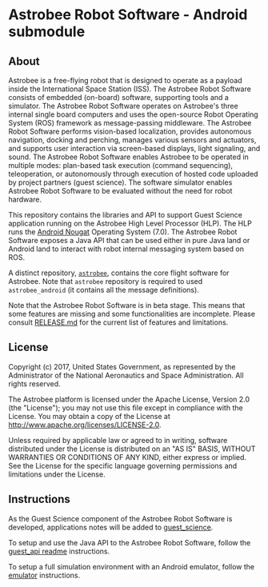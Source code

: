 # Astrobee Robot Software - Android submodule

## About

Astrobee is a free-flying robot that is designed to operate as a payload inside
the International Space Station (ISS). The Astrobee Robot Software consists of
embedded (on-board) software, supporting tools and a simulator. The Astrobee
Robot Software operates on Astrobee's three internal single board computers and
uses the open-source Robot Operating System (ROS) framework as message-passing
middleware. The Astrobee Robot Software performs vision-based localization,
provides autonomous navigation, docking and perching, manages various sensors
and actuators, and supports user interaction via screen-based displays, light
signaling, and sound. The Astrobee Robot Software enables Astrobee to be
operated in multiple modes: plan-based task execution (command sequencing),
teleoperation, or autonomously through execution of hosted code uploaded by
project partners (guest science). The software simulator enables Astrobee Robot
Software to be evaluated without the need for robot hardware.


This repository contains the libraries and API to support Guest Science
application running on the Astrobee High Level Processor (HLP). The HLP runs the
[Android Nougat](https://www.android.com/versions/nougat-7-0/)
Operating System (7.0). The Astrobee Robot Software exposes a Java
API that can be used either in pure Java land or Android land to interact with
robot internal messaging system based on ROS.

A distinct repository, [`astrobee`](https://github.com/nasa/astrobee), contains
the core flight software for Astrobee. Note that `astrobee` repository is
required to used `astrobee_android` (it contains all the message definitions).

Note that the Astrobee Robot Software is in beta stage. This means that some
features are missing and some functionalities are incomplete. Please consult
[RELEASE.md](https://github.com/nasa/astrobee/blob/HEAD/RELEASE.md) for the
current list of features and limitations.

## License

Copyright (c) 2017, United States Government, as represented by the
Administrator of the National Aeronautics and Space Administration.
All rights reserved.

The Astrobee platform is licensed under the Apache License, Version 2.0 (the
"License"); you may not use this file except in compliance with the License. You
may obtain a copy of the License at http://www.apache.org/licenses/LICENSE-2.0.

Unless required by applicable law or agreed to in writing, software distributed
under the License is distributed on an "AS IS" BASIS, WITHOUT WARRANTIES OR
CONDITIONS OF ANY KIND, either express or implied. See the License for the
specific language governing permissions and limitations under the License.

## Instructions

As the Guest Science component of the Astrobee Robot Software is developed,
applications notes will be added to [guest_science](guest_science.md).

To setup and use the Java API to the Astrobee Robot Software, follow the
[guest_api readme](guest_api/readme.md) instructions.

To setup a full simulation environment with an Android emulator, follow the
[emulator](emulator.md) instructions.
